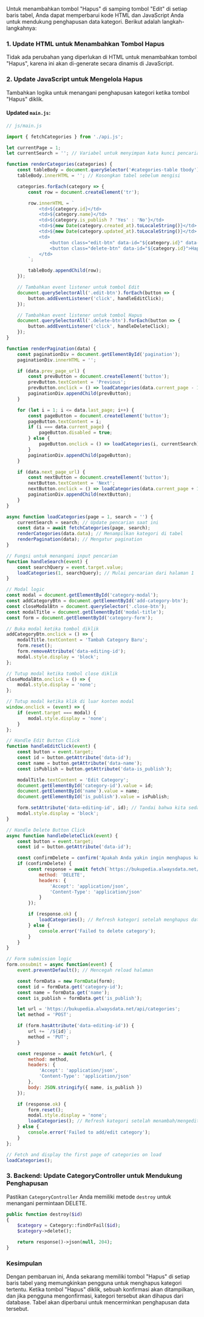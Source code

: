 Untuk menambahkan tombol "Hapus" di samping tombol "Edit" di setiap baris tabel, Anda dapat memperbarui kode HTML dan JavaScript Anda untuk mendukung penghapusan data kategori. Berikut adalah langkah-langkahnya:

### 1. **Update HTML untuk Menambahkan Tombol Hapus**

Tidak ada perubahan yang diperlukan di HTML untuk menambahkan tombol "Hapus", karena ini akan di-generate secara dinamis di JavaScript.

### 2. **Update JavaScript untuk Mengelola Hapus**

Tambahkan logika untuk menangani penghapusan kategori ketika tombol "Hapus" diklik.

#### **Updated `main.js`:**

```javascript
// js/main.js

import { fetchCategories } from './api.js';

let currentPage = 1;
let currentSearch = ''; // Variabel untuk menyimpan kata kunci pencarian

function renderCategories(categories) {
    const tableBody = document.querySelector('#categories-table tbody');
    tableBody.innerHTML = ''; // Kosongkan tabel sebelum mengisi

    categories.forEach(category => {
        const row = document.createElement('tr');

        row.innerHTML = `
            <td>${category.id}</td>
            <td>${category.name}</td>
            <td>${category.is_publish ? 'Yes' : 'No'}</td>
            <td>${new Date(category.created_at).toLocaleString()}</td>
            <td>${new Date(category.updated_at).toLocaleString()}</td>
            <td>
                <button class="edit-btn" data-id="${category.id}" data-name="${category.name}" data-is_publish="${category.is_publish}">Edit</button>
                <button class="delete-btn" data-id="${category.id}">Hapus</button>
            </td>
        `;

        tableBody.appendChild(row);
    });

    // Tambahkan event listener untuk tombol Edit
    document.querySelectorAll('.edit-btn').forEach(button => {
        button.addEventListener('click', handleEditClick);
    });

    // Tambahkan event listener untuk tombol Hapus
    document.querySelectorAll('.delete-btn').forEach(button => {
        button.addEventListener('click', handleDeleteClick);
    });
}

function renderPagination(data) {
    const paginationDiv = document.getElementById('pagination');
    paginationDiv.innerHTML = '';

    if (data.prev_page_url) {
        const prevButton = document.createElement('button');
        prevButton.textContent = 'Previous';
        prevButton.onclick = () => loadCategories(data.current_page - 1, currentSearch);
        paginationDiv.appendChild(prevButton);
    }

    for (let i = 1; i <= data.last_page; i++) {
        const pageButton = document.createElement('button');
        pageButton.textContent = i;
        if (i === data.current_page) {
            pageButton.disabled = true;
        } else {
            pageButton.onclick = () => loadCategories(i, currentSearch);
        }
        paginationDiv.appendChild(pageButton);
    }

    if (data.next_page_url) {
        const nextButton = document.createElement('button');
        nextButton.textContent = 'Next';
        nextButton.onclick = () => loadCategories(data.current_page + 1, currentSearch);
        paginationDiv.appendChild(nextButton);
    }
}

async function loadCategories(page = 1, search = '') {
    currentSearch = search; // Update pencarian saat ini
    const data = await fetchCategories(page, search);
    renderCategories(data.data); // Menampilkan kategori di tabel
    renderPagination(data); // Mengatur pagination
}

// Fungsi untuk menangani input pencarian
function handleSearch(event) {
    const searchQuery = event.target.value;
    loadCategories(1, searchQuery); // Mulai pencarian dari halaman 1
}

// Modal logic
const modal = document.getElementById('category-modal');
const addCategoryBtn = document.getElementById('add-category-btn');
const closeModalBtn = document.querySelector('.close-btn');
const modalTitle = document.getElementById('modal-title');
const form = document.getElementById('category-form');

// Buka modal ketika tombol diklik
addCategoryBtn.onclick = () => {
    modalTitle.textContent = 'Tambah Category Baru';
    form.reset();
    form.removeAttribute('data-editing-id');
    modal.style.display = 'block';
};

// Tutup modal ketika tombol close diklik
closeModalBtn.onclick = () => {
    modal.style.display = 'none';
};

// Tutup modal ketika klik di luar konten modal
window.onclick = (event) => {
    if (event.target === modal) {
        modal.style.display = 'none';
    }
};

// Handle Edit Button Click
function handleEditClick(event) {
    const button = event.target;
    const id = button.getAttribute('data-id');
    const name = button.getAttribute('data-name');
    const isPublish = button.getAttribute('data-is_publish');

    modalTitle.textContent = 'Edit Category';
    document.getElementById('category-id').value = id;
    document.getElementById('name').value = name;
    document.getElementById('is_publish').value = isPublish;

    form.setAttribute('data-editing-id', id); // Tandai bahwa kita sedang mengedit
    modal.style.display = 'block';
}

// Handle Delete Button Click
async function handleDeleteClick(event) {
    const button = event.target;
    const id = button.getAttribute('data-id');

    const confirmDelete = confirm('Apakah Anda yakin ingin menghapus kategori ini?');
    if (confirmDelete) {
        const response = await fetch(`https://bukupedia.alwaysdata.net/api/categories/${id}`, {
            method: 'DELETE',
            headers: {
                'Accept': 'application/json',
                'Content-Type': 'application/json'
            }
        });

        if (response.ok) {
            loadCategories(); // Refresh kategori setelah menghapus data
        } else {
            console.error('Failed to delete category');
        }
    }
}

// Form submission logic
form.onsubmit = async function(event) {
    event.preventDefault(); // Mencegah reload halaman

    const formData = new FormData(form);
    const id = formData.get('category-id');
    const name = formData.get('name');
    const is_publish = formData.get('is_publish');

    let url = 'https://bukupedia.alwaysdata.net/api/categories';
    let method = 'POST';

    if (form.hasAttribute('data-editing-id')) {
        url += `/${id}`;
        method = 'PUT';
    }

    const response = await fetch(url, {
        method: method,
        headers: {
            'Accept': 'application/json',
            'Content-Type': 'application/json'
        },
        body: JSON.stringify({ name, is_publish })
    });

    if (response.ok) {
        form.reset();
        modal.style.display = 'none';
        loadCategories(); // Refresh kategori setelah menambah/mengedit data
    } else {
        console.error('Failed to add/edit category');
    }
};

// Fetch and display the first page of categories on load
loadCategories();
```

### 3. **Backend: Update CategoryController untuk Mendukung Penghapusan**

Pastikan `CategoryController` Anda memiliki metode `destroy` untuk menangani permintaan DELETE.

```php
public function destroy($id)
{
    $category = Category::findOrFail($id);
    $category->delete();

    return response()->json(null, 204);
}
```

### Kesimpulan

Dengan pembaruan ini, Anda sekarang memiliki tombol "Hapus" di setiap baris tabel yang memungkinkan pengguna untuk menghapus kategori tertentu. Ketika tombol "Hapus" diklik, sebuah konfirmasi akan ditampilkan, dan jika pengguna mengonfirmasi, kategori tersebut akan dihapus dari database. Tabel akan diperbarui untuk mencerminkan penghapusan data tersebut.